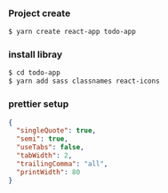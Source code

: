 ### Project create

```bash
$ yarn create react-app todo-app

```

### install libray

```bash
$ cd todo-app
$ yarn add sass classnames react-icons

```

### prettier setup

```json
{
  "singleQuote": true,
  "semi": true,
  "useTabs": false,
  "tabWidth": 2,
  "trailingComma": "all",
  "printWidth": 80
}
```
